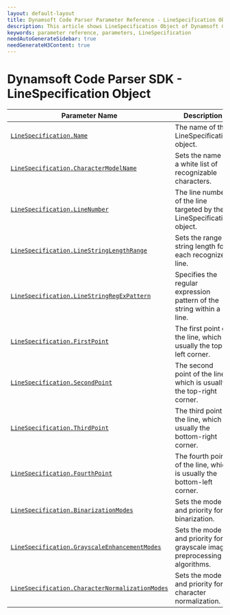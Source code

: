 ```yaml
---
layout: default-layout
title: Dynamsoft Code Parser Parameter Reference - LineSpecification Object
description: This article shows LineSpecification Object of Dynamsoft Code Parser.
keywords: parameter reference, parameters, LineSpecification
needAutoGenerateSidebar: true
needGenerateH3Content: true
---
```



# Dynamsoft Code Parser SDK - LineSpecification Object

 | Parameter Name | Description |
 | -------------- | ----------- | 
 | [`LineSpecification.Name`](parameter-control.md#name) | The name of the LineSpecification object. |
 | [`LineSpecification.CharacterModelName`](parameter-control.md#charactermodelname) | Sets the name of a white list of recognizable characters. |
 | [`LineSpecification.LineNumber`](parameter-control.md#linenumber) | The line number of the line targeted by the LineSpecification object. |
 | [`LineSpecification.LineStringLengthRange`](parameter-control.md#linestringlengthrange) | Sets the range of string length for each recognized line. |
 | [`LineSpecification.LineStringRegExPattern`](parameter-control.md#linestringregexpattern) | Specifies the regular expression pattern of the string within a line. |
 | [`LineSpecification.FirstPoint`](parameter-control.md#firstpoint) | The first point of the line, which is usually the top-left corner. |
 | [`LineSpecification.SecondPoint`](parameter-control.md#secondpoint) | The second point of the line, which is usually the top-right corner. |
 | [`LineSpecification.ThirdPoint`](parameter-control.md#thirdpoint) | The third point of the line, which is usually the bottom-right corner. |
 | [`LineSpecification.FourthPoint`](parameter-control.md#fourthpoint) | The fourth point of the line, which is usually the bottom-left  corner. |
 | [`LineSpecification.BinarizationModes`](parameter-control.md#binarizationmodes) | 	Sets the mode and priority for binarization. |
 | [`LineSpecification.GrayscaleEnhancementModes`](parameter-control.md#grayscaleenhancementmodes) | Sets the mode and priority for grayscale image preprocessing algorithms. |
 | [`LineSpecification.CharacterNormalizationModes`](parameter-control.md#characternormalizationmodes) | 	Sets the mode and priority for character normalization. |
